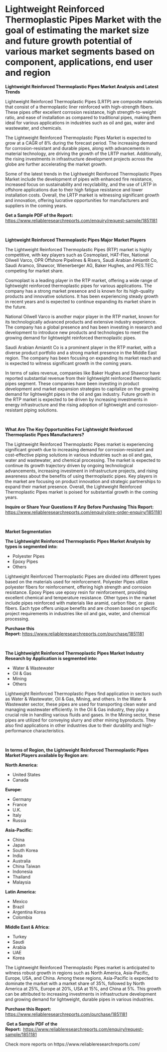 <p><h1>Lightweight Reinforced Thermoplastic Pipes Market with the goal of estimating the market size and future growth potential of various market segments based on component, applications, end user and region</h1></p><p><strong>Lightweight Reinforced Thermoplastic Pipes Market Analysis and Latest Trends</strong></p>
<p><p>Lightweight Reinforced Thermoplastic Pipes (LRTP) are composite materials that consist of a thermoplastic liner reinforced with high-strength fibers. These pipes offer excellent corrosion resistance, high strength-to-weight ratio, and ease of installation as compared to traditional pipes, making them ideal for various applications in industries such as oil and gas, water and wastewater, and chemicals.</p><p>The Lightweight Reinforced Thermoplastic Pipes Market is expected to grow at a CAGR of 8% during the forecast period. The increasing demand for corrosion-resistant and durable pipes, along with advancements in material technology, are driving the growth of the LRTP market. Additionally, the rising investments in infrastructure development projects across the globe are further accelerating the market growth.</p><p>Some of the latest trends in the Lightweight Reinforced Thermoplastic Pipes Market include the development of pipes with enhanced fire resistance, increased focus on sustainability and recyclability, and the use of LRTP in offshore applications due to their high fatigue resistance and lower installation costs. Overall, the LRTP market is witnessing significant growth and innovation, offering lucrative opportunities for manufacturers and suppliers in the coming years.</p></p>
<p><strong>Get a Sample PDF of the Report:&nbsp;</strong> <a href="https://www.reliableresearchreports.com/enquiry/request-sample/1851181">https://www.reliableresearchreports.com/enquiry/request-sample/1851181</a></p>
<p>&nbsp;</p>
<p><strong>Lightweight Reinforced Thermoplastic Pipes Major Market Players</strong></p>
<p><p>The Lightweight Reinforced Thermoplastic Pipes (RTP) market is highly competitive, with key players such as Cosmoplast, HAT-Flex, National Oilwell Varco, OPR Offshore Pipelines & Risers, Saudi Arabian Amiantit Co, Saudi Aramco, Shawcor, Wienerberger AG, Baker Hughes, and PES.TEC competing for market share. </p><p>Cosmoplast is a leading player in the RTP market, offering a wide range of lightweight reinforced thermoplastic pipes for various applications. The company has a strong market presence and is known for its high-quality products and innovative solutions. It has been experiencing steady growth in recent years and is expected to continue expanding its market share in the future.</p><p>National Oilwell Varco is another major player in the RTP market, known for its technologically advanced products and extensive industry experience. The company has a global presence and has been investing in research and development to introduce new products and technologies to meet the growing demand for lightweight reinforced thermoplastic pipes.</p><p>Saudi Arabian Amiantit Co is a prominent player in the RTP market, with a diverse product portfolio and a strong market presence in the Middle East region. The company has been focusing on expanding its market reach and is expected to witness significant growth in the coming years.</p><p>In terms of sales revenue, companies like Baker Hughes and Shawcor have reported substantial revenue from their lightweight reinforced thermoplastic pipes segment. These companies have been investing in product development and market expansion strategies to capitalize on the growing demand for lightweight pipes in the oil and gas industry. Future growth in the RTP market is expected to be driven by increasing investments in energy infrastructure and the rising adoption of lightweight and corrosion-resistant piping solutions.</p></p>
<p>&nbsp;</p>
<p><strong>What Are The Key Opportunities For Lightweight Reinforced Thermoplastic Pipes Manufacturers?</strong></p>
<p><p>The Lightweight Reinforced Thermoplastic Pipes market is experiencing significant growth due to increasing demand for corrosion-resistant and cost-effective piping solutions in various industries such as oil and gas, water and wastewater, and chemical processing. The market is expected to continue its growth trajectory driven by ongoing technological advancements, increasing investment in infrastructure projects, and rising awareness about the benefits of using thermoplastic pipes. Key players in the market are focusing on product innovation and strategic partnerships to expand their market presence. Overall, the Lightweight Reinforced Thermoplastic Pipes market is poised for substantial growth in the coming years.</p></p>
<p><strong>Inquire or Share Your Questions If Any Before Purchasing This Report:</strong> <a href="https://www.reliableresearchreports.com/enquiry/pre-order-enquiry/1851181">https://www.reliableresearchreports.com/enquiry/pre-order-enquiry/1851181</a></p>
<p>&nbsp;</p>
<p><strong>Market Segmentation</strong></p>
<p><strong>The Lightweight Reinforced Thermoplastic Pipes Market Analysis by types is segmented into:</strong></p>
<p><ul><li>Polyester Pipes</li><li>Epoxy Pipes</li><li>Others</li></ul></p>
<p><p>Lightweight Reinforced Thermoplastic Pipes are divided into different types based on the materials used for reinforcement. Polyester Pipes utilize polyester fibers for reinforcement, offering high strength and corrosion resistance. Epoxy Pipes use epoxy resin for reinforcement, providing excellent chemical and temperature resistance. Other types in the market include pipes reinforced with materials like aramid, carbon fiber, or glass fibers. Each type offers unique benefits and are chosen based on specific project requirements in industries like oil and gas, water, and chemical processing.</p></p>
<p><strong>Purchase this Report:&nbsp;</strong><a href="https://www.reliableresearchreports.com/purchase/1851181">https://www.reliableresearchreports.com/purchase/1851181</a></p>
<p>&nbsp;</p>
<p><strong>The Lightweight Reinforced Thermoplastic Pipes Market Industry Research by Application is segmented into:</strong></p>
<p><ul><li>Water & Wastewater</li><li>Oil & Gas</li><li>Mining</li><li>Others</li></ul></p>
<p><p>Lightweight Reinforced Thermoplastic Pipes find application in sectors such as Water & Wastewater, Oil & Gas, Mining, and others. In the Water & Wastewater sector, these pipes are used for transporting clean water and managing wastewater efficiently. In the Oil & Gas industry, they play a crucial role in handling various fluids and gases. In the Mining sector, these pipes are utilized for conveying slurry and other mining byproducts. They also find applications in other industries due to their durability and high-performance characteristics.</p></p>
<p>&nbsp;</p>
<p><strong>In terms of Region, the Lightweight Reinforced Thermoplastic Pipes Market Players available by Region are:</strong></p>
<p>
    <p> <strong> North America: </strong>
        <ul>
            <li>United States</li>
            <li>Canada</li>
        </ul>
        </p> 
    <p> <strong> Europe: </strong>
        <ul>
            <li>Germany</li>
            <li>France</li>
            <li>U.K.</li>
            <li>Italy</li>
            <li>Russia</li>
        </ul>
        </p> 
    <p> <strong> Asia-Pacific: </strong>
        <ul>
            <li>China</li>
            <li>Japan</li>
            <li>South Korea</li>
            <li>India</li>
            <li>Australia</li>
            <li>China Taiwan</li>
            <li>Indonesia</li>
            <li>Thailand</li>
            <li>Malaysia</li>
        </ul>
        </p> 
    <p> <strong> Latin America: </strong>
        <ul>
            <li>Mexico</li>
            <li>Brazil</li>
            <li>Argentina Korea</li>
            <li>Colombia</li>
        </ul>
        </p> 
    <p> <strong> Middle East & Africa: </strong>
        <ul>
            <li>Turkey</li>
            <li>Saudi</li>
            <li>Arabia</li>
            <li>UAE</li>
            <li>Korea</li>
        </ul>
    </p>
    </p>
<p><p>The Lightweight Reinforced Thermoplastic Pipes market is anticipated to witness robust growth in regions such as North America, Asia-Pacific, Europe, USA, and China. Among these regions, Asia-Pacific is expected to dominate the market with a market share of 35%, followed by North America at 25%, Europe at 20%, USA at 15%, and China at 5%. This growth can be attributed to increasing investments in infrastructure development and growing demand for lightweight, durable pipes in various industries.</p></p>
<p><strong>Purchase this Report: </strong><a href="https://www.reliableresearchreports.com/purchase/1851181">https://www.reliableresearchreports.com/purchase/1851181</a></p>
<p>&nbsp;<strong>Get a Sample PDF of the Report:&nbsp;&nbsp;</strong><a href="https://www.reliableresearchreports.com/enquiry/request-sample/1851181">https://www.reliableresearchreports.com/enquiry/request-sample/1851181</a></p>
<p><strong></strong></p>
<p>Check more reports on https://www.reliableresearchreports.com/</p>
